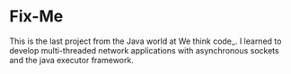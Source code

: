 # Fix-Me

This is the last project from the Java world at We think code_. I learned to develop multi-threaded network applications with asynchronous sockets and the java executor framework.
